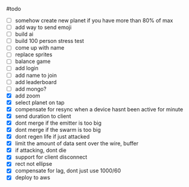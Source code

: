 #todo
 - [ ] somehow create new planet if you have more than 80% of max
 - [ ] add way to send emoji
 - [ ] build ai
 - [ ] build 100 person stress test
 - [ ] come up with name
 - [ ] replace sprites
 - [ ] balance game
 - [ ] add login
 - [ ]   add name to join
 - [ ] add leaderboard
 - [ ]   add mongo?
 - [x] add zoom
 - [x] select planet on tap
 - [x] compensate for resync when a device hasnt been active for minute
 - [x] send duration to client
 - [x] dont merge if the emitter is too big
 - [x] dont merge if the swarm is too big
 - [x] dont regen life if just attacked
 - [x] limit the amount of data sent over the wire, buffer
 - [x] if attacking, dont die
 - [x] support for client disconnect
 - [x] rect not ellipse
 - [x] compensate for lag, dont just use 1000/60
 - [x] deploy to aws
